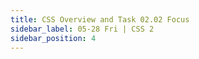 ```yaml
---
title: CSS Overview and Task 02.02 Focus
sidebar_label: 05-28 Fri | CSS 2
sidebar_position: 4
---
```


